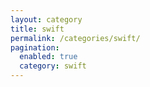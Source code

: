 ```yaml
---
layout: category
title: swift
permalink: /categories/swift/
pagination:
  enabled: true
  category: swift
---
```

